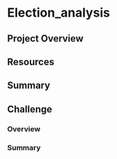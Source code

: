 # Election_analysis

## Project Overview


## Resources


## Summary

## Challenge
### Overview


### Summary
